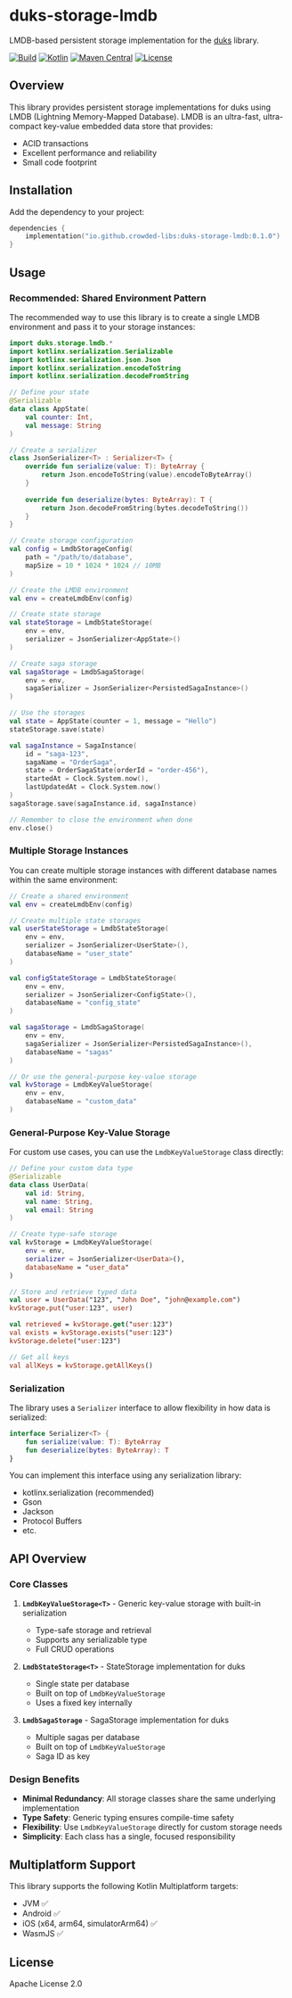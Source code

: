 # duks-storage-lmdb

LMDB-based persistent storage implementation for the [duks](https://github.com/crowded-libs/duks) library.

[![Build](https://github.com/crowded-libs/duks-storage-lmdb/actions/workflows/build.yml/badge.svg)](https://github.com/crowded-libs/duks-storage-lmdb/actions/workflows/build.yml)
[![Kotlin](https://img.shields.io/badge/kotlin-2.1.21-blue.svg?logo=kotlin)](http://kotlinlang.org)
[![Maven Central](https://img.shields.io/maven-central/v/io.github.crowded-libs/duks-storage-lmdb.svg?label=Maven%20Central)](https://search.maven.org/search?q=g:%22io.github.crowded-libs%22%20AND%20a:%22duks-storage-lmdb%22)
[![License](https://img.shields.io/badge/License-Apache%202.0-blue.svg)](https://opensource.org/licenses/Apache-2.0)


## Overview

This library provides persistent storage implementations for duks using LMDB (Lightning Memory-Mapped Database). LMDB is an ultra-fast, ultra-compact key-value embedded data store that provides:

- ACID transactions
- Excellent performance and reliability
- Small code footprint

## Installation

Add the dependency to your project:

```kotlin
dependencies {
    implementation("io.github.crowded-libs:duks-storage-lmdb:0.1.0")
}
```

## Usage

### Recommended: Shared Environment Pattern

The recommended way to use this library is to create a single LMDB environment and pass it to your storage instances:

```kotlin
import duks.storage.lmdb.*
import kotlinx.serialization.Serializable
import kotlinx.serialization.json.Json
import kotlinx.serialization.encodeToString
import kotlinx.serialization.decodeFromString

// Define your state
@Serializable
data class AppState(
    val counter: Int,
    val message: String
)

// Create a serializer
class JsonSerializer<T> : Serializer<T> {
    override fun serialize(value: T): ByteArray {
        return Json.encodeToString(value).encodeToByteArray()
    }
    
    override fun deserialize(bytes: ByteArray): T {
        return Json.decodeFromString(bytes.decodeToString())
    }
}

// Create storage configuration
val config = LmdbStorageConfig(
    path = "/path/to/database",
    mapSize = 10 * 1024 * 1024 // 10MB
)

// Create the LMDB environment
val env = createLmdbEnv(config)

// Create state storage
val stateStorage = LmdbStateStorage(
    env = env,
    serializer = JsonSerializer<AppState>()
)

// Create saga storage
val sagaStorage = LmdbSagaStorage(
    env = env,
    sagaSerializer = JsonSerializer<PersistedSagaInstance>()
)

// Use the storages
val state = AppState(counter = 1, message = "Hello")
stateStorage.save(state)

val sagaInstance = SagaInstance(
    id = "saga-123",
    sagaName = "OrderSaga",
    state = OrderSagaState(orderId = "order-456"),
    startedAt = Clock.System.now(),
    lastUpdatedAt = Clock.System.now()
)
sagaStorage.save(sagaInstance.id, sagaInstance)

// Remember to close the environment when done
env.close()
```

### Multiple Storage Instances

You can create multiple storage instances with different database names within the same environment:

```kotlin
// Create a shared environment
val env = createLmdbEnv(config)

// Create multiple state storages
val userStateStorage = LmdbStateStorage(
    env = env,
    serializer = JsonSerializer<UserState>(),
    databaseName = "user_state"
)

val configStateStorage = LmdbStateStorage(
    env = env,
    serializer = JsonSerializer<ConfigState>(),
    databaseName = "config_state"
)

val sagaStorage = LmdbSagaStorage(
    env = env,
    sagaSerializer = JsonSerializer<PersistedSagaInstance>(),
    databaseName = "sagas"
)

// Or use the general-purpose key-value storage
val kvStorage = LmdbKeyValueStorage(
    env = env,
    databaseName = "custom_data"
)
```

### General-Purpose Key-Value Storage

For custom use cases, you can use the `LmdbKeyValueStorage` class directly:

```kotlin
// Define your custom data type
@Serializable
data class UserData(
    val id: String,
    val name: String,
    val email: String
)

// Create type-safe storage
val kvStorage = LmdbKeyValueStorage(
    env = env,
    serializer = JsonSerializer<UserData>(),
    databaseName = "user_data"
)

// Store and retrieve typed data
val user = UserData("123", "John Doe", "john@example.com")
kvStorage.put("user:123", user)

val retrieved = kvStorage.get("user:123")
val exists = kvStorage.exists("user:123")
kvStorage.delete("user:123")

// Get all keys
val allKeys = kvStorage.getAllKeys()
```

### Serialization

The library uses a `Serializer` interface to allow flexibility in how data is serialized:

```kotlin
interface Serializer<T> {
    fun serialize(value: T): ByteArray
    fun deserialize(bytes: ByteArray): T
}
```

You can implement this interface using any serialization library:
- kotlinx.serialization (recommended)
- Gson
- Jackson
- Protocol Buffers
- etc.

## API Overview

### Core Classes

1. **`LmdbKeyValueStorage<T>`** - Generic key-value storage with built-in serialization
   - Type-safe storage and retrieval
   - Supports any serializable type
   - Full CRUD operations

2. **`LmdbStateStorage<T>`** - StateStorage implementation for duks
   - Single state per database
   - Built on top of `LmdbKeyValueStorage`
   - Uses a fixed key internally

3. **`LmdbSagaStorage`** - SagaStorage implementation for duks
   - Multiple sagas per database
   - Built on top of `LmdbKeyValueStorage`
   - Saga ID as key

### Design Benefits

- **Minimal Redundancy**: All storage classes share the same underlying implementation
- **Type Safety**: Generic typing ensures compile-time safety
- **Flexibility**: Use `LmdbKeyValueStorage` directly for custom storage needs
- **Simplicity**: Each class has a single, focused responsibility

## Multiplatform Support

This library supports the following Kotlin Multiplatform targets:
- JVM ✅
- Android ✅
- iOS (x64, arm64, simulatorArm64) ✅
- WasmJS ✅

## License

Apache License 2.0